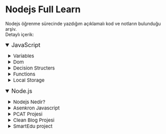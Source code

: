 # Nodejs Full Learn

Nodejs öğrenme sürecinde yazdığım açıklamalı kod ve notların bulunduğu arşiv. <br> Detaylı içerik:

<details open>
<summary style="font-size:18px;"> JavaScript</summary>
<ul>
    <details style="margin-left:-15px">
    <summary style="font-size:15px;"> Variables</summary>
    <ul>
    <li>Değişken türleri.</li>
    <li>Aritmetik operatorler.</li>
    <li>Template literals.</li>
    <li>Type coercion.</li>
    <li>Slice, indexOf, replace, length ve bazı string metotlari.</li>
    </ul>
    </details>
    <details style="margin-left:-15px" >
    <summary style="font-size:15px;"> Dom</summary>
    <ul>
    <li>Etiket ve id ile öğe seçimi.</li>
    <li>Prompt ile input.</li>
    <li>Liste içerisinde elemana erişmek ve değiştirmek.</li>
    <li>Class bilgisi ekleme ve cikarmak.</li>
    </ul>
    </details>
    <details style="margin-left:-15px">
    <summary style="font-size:15px;">Decision Structers</summary>
    <ul>
    <li>Karşılaştırma operatorleri ve mantıksal operatorler.</li>
    <li>Koşul/Çoklu koşul yapısı.</li>
    <li>Ternary Operators.</li>
    </ul>
    </details>
    <details style="margin-left:-15px">
    <summary style="font-size:15px;">Functions</summary>
    <ul>
    <li>Fonksiyon oluşturma.</li>
    <li>Function expression.</li>
    <li>Arrow functions.</li>
    <li>Recursion Functions.</li>
    <li>Nested functions.</li>
    <li>Working with dom.</li>
    </ul>
    </details>
    <details style="margin-left:-15px">
    <summary style="font-size:15px;">Local Storage</summary>
    <ul>
    <li>Local storage veri ekleme, silme.</li>
    <li>Json parse ve stringfy.</li>
    </ul>
    </details>
</ul>
</details>

<details open>
<summary style="font-size:18px;"> Node.js</summary>
<ul>
    <details style="margin-left:-15px">
    <summary style="font-size:15px;">Nodejs Nedir?</summary>
    <ul>
    <li>Degisken tanimlama, ekran ciktisi, disarda deger alma, fonksiyon olusturma, dongu gibi temel JavaScript komutlari.</li>
    <li>Repl hakkinda temel bilgi.</li>
    </ul>
    </details>
    <details style="margin-left:-15px" >
    <summary style="font-size:15px;">Asenkron Javascript</summary>
    <ul>
    <li>Callback fonksiyonlarinin kullanimi ve hakkinda temel bilgi.</li>
    <li>Promise kullanimi ve hata ayiklanmasi.</li>
    <li>Async Await ile daha esnek ve okunabilir promise kullanimi.</li>
    <li>Async await icin Try Cath ile hata yönetimi.</li>
    </ul>
    </details>
    <details style="margin-left:-15px">
    <summary style="font-size:15px;">PCAT Projesi</summary>
    <b>Resimlerin baslik ve aciklama bilgisi ile eklenlip, guncellendiği ve silindigi fotograf paylasim sitesi.</b>
    <ul>
    <li>Calisma ortami kurulumu Prettier, Nodemon, Expressjs.</li>
    <li>Middleware kavrami hakkindi bilgi.</li>
    <li>Static dosyalarin kullanilmasi.</li>
    <li>Template engine kavrami hakkinda bilgi.</li>
    <li>Ejs kullanimi.</li>
    <li>MongoDb ve CRUD islemleri.</li>
    <li>Mongoose ile database olusturma.</li>
    <li>Veritabanina veri ekleme ve okuma.</li>
    <li>MVC kavrami hakkinda bilgi ve uygulama.</li>
    <li>Resim ekleme, silme ve güncelleme.</li>
    <li>Pagination.</li>
    <li>Onrender ve Mongo Atlas ile projenin web ortamina yüklenmesi.</li>
    </ul>
    </details>
    <details style="margin-left:-15px">
    <summary style="font-size:15px;">Clean Blog Projesi</summary>
    <b>Postlarin baslik, aciklama ve zaman bilgisi ile eklenip, guncellendigi ve silindigi fotograf paylasim sitesi.</b>
    <ul>
    <li>Prettier, Nodemon, Expressjs ile calisma ortami kurulumu.</li>
    <li>Middleware, Template Engine ve Ejs bilgilendirme.</li>
    <li>Ejs kullanimi.</li>
    <li>MongoDb ve CRUD islemleri.</li>
    <li>Mongoose ile database olusturma.</li>
    <li>Veritabanina veri ekleme ve okuma.</li>
    <li>Post ekleme, silme ve güncelleme.</li>
    <li>MVC kavrami hakkinda bilgi ve uygulama.</li>
    <li>Onrender ve Mongo Atlas ile projenin web ortamina yüklenmesi.</li>
    </ul>
    </details>
    <details style="margin-left:-15px">
    <summary style="font-size:15px;">SmartEdu project</summary>
    <ul>
    <li>Nodemon, Expressjs ile calisma ortami kurulumu.</li>
    <li>Ejs ile Template engine.</li>
    <li>Http durum kodlari.</li>
    <li>Routing.</li>
    <li>MVC mimarisi.</li>
    <li>Kurs ekleme, kategori ekleme, kullanıcı rolune gore kurs olusturmak.</li>
    <li>Searching</li>
    <li>Slugging.</li>
    <li>Password encryption.</li>
    <li>Authentication sign in-sign out..</li>
    <li>User session.</li>
    <li>Custom Middleware.</li>
    <li>User roles.</li>
    <li>Send Email.</li>
    </ul>
    </details>
</ul>
</details>
